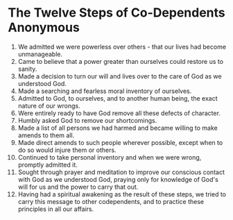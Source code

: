 # The Twelve Steps of Co-Dependents Anonymous
  
1. We admitted we were powerless over others - that our lives had become unmanageable.
2. Came to believe that a power greater than ourselves could restore us to sanity.
3. Made a decision to turn our will and lives over to the care of God as we understood God.
4. Made a searching and fearless moral inventory of ourselves.
5. Admitted to God, to ourselves, and to another human being, the exact nature of our wrongs.
6. Were entirely ready to have God remove all these defects of character.
7. Humbly asked God to remove our shortcomings.
8. Made a list of all persons we had harmed and became willing to make amends to them all.
9. Made direct amends to such people wherever possible, except when to do so would injure them or others.
10. Continued to take personal inventory and when we were wrong, promptly admitted it.
11. Sought through prayer and meditation to improve our conscious contact with God as we understood God, praying only for knowledge of God's will for us and the power to carry that out.
12. Having had a spiritual awakening as the result of these steps, we tried to carry this message to other codependents, and to practice these principles in all our affairs.